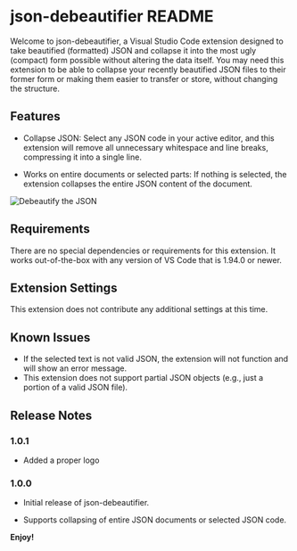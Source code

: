 # json-debeautifier README

Welcome to json-debeautifier, a Visual Studio Code extension designed to take beautified (formatted) JSON and collapse it into the most ugly (compact) form possible without altering the data itself. You may need this extension to be able to collapse your recently beautified JSON files to their former form or making them easier to transfer or store, without changing the structure.

## Features

* Collapse JSON: Select any JSON code in your active editor, and this extension will remove all unnecessary whitespace and line breaks, compressing it into a single line.

* Works on entire documents or selected parts: If nothing is selected, the extension collapses the entire JSON content of the document.

![Debeautify the JSON](https://res.cloudinary.com/desaiww43/image/upload/v1728812714/json_debeaut_fmema9.gif)

## Requirements

There are no special dependencies or requirements for this extension. It works out-of-the-box with any version of VS Code that is 1.94.0 or newer.

## Extension Settings

This extension does not contribute any additional settings at this time.


## Known Issues

* If the selected text is not valid JSON, the extension will not function and will show an error message.
* This extension does not support partial JSON objects (e.g., just a portion of a valid JSON file).


## Release Notes

### 1.0.1

* Added a proper logo

### 1.0.0

* Initial release of json-debeautifier.

* Supports collapsing of entire JSON documents or selected JSON code.

**Enjoy!**
